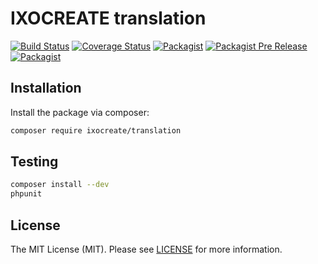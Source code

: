 # IXOCREATE translation

[![Build Status](https://travis-ci.com/ixocreate/translation.svg?branch=master)](https://travis-ci.com/ixocreate/translation)
[![Coverage Status](https://coveralls.io/repos/github/ixocreate/translation/badge.svg?branch=develop)](https://coveralls.io/github/ixocreate/translation?branch=develop)
[![Packagist](https://img.shields.io/packagist/v/ixocreate/translation.svg)](https://packagist.org/packages/ixocreate/translation)
[![Packagist Pre Release](https://img.shields.io/packagist/vpre/ixocreate/translation.svg)](https://packagist.org/packages/ixocreate/translation)
[![Packagist](https://img.shields.io/packagist/l/ixocreate/translation.svg)](https://packagist.org/packages/ixocreate/translation)

## Installation

Install the package via composer:

```sh
composer require ixocreate/translation
```

## Testing

```sh
composer install --dev
phpunit
```

## License

The MIT License (MIT). Please see [LICENSE](LICENSE) for more information.
